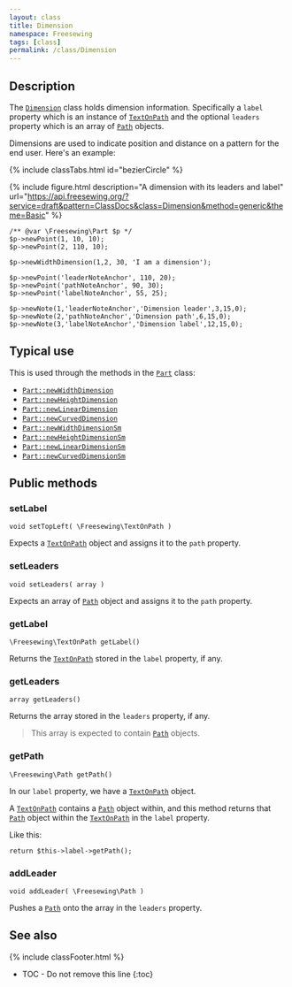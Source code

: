 ```yaml
---
layout: class
title: Dimension
namespace: Freesewing
tags: [class]
permalink: /class/Dimension
---
```

## Description 

The [`Dimension`](Dimension) class holds dimension information.
Specifically a `label` property which is an instance of 
[`TextOnPath`](TextOnPath) and the optional `leaders` property 
which is an array of [`Path`](Path) objects.

Dimensions are used to indicate position and distance on a pattern
for the end user. Here's an example:

{% include classTabs.html
    id="bezierCircle" 
%}

<div class="tab-content">
<div role="tabpanel" class="tab-pane active" id="bezierCircle-result">

{% include figure.html 
    description="A dimension with its leaders and label"
    url="https://api.freesewing.org/?service=draft&pattern=ClassDocs&class=Dimension&method=generic&theme=Basic"
%}

</div>
<div role="tabpanel" class="tab-pane" id="bezierCircle-code" markdown="1">

```php?start_inline=1
/** @var \Freesewing\Part $p */
$p->newPoint(1, 10, 10);
$p->newPoint(2, 110, 10);

$p->newWidthDimension(1,2, 30, 'I am a dimension');

$p->newPoint('leaderNoteAnchor', 110, 20);
$p->newPoint('pathNoteAnchor', 90, 30);
$p->newPoint('labelNoteAnchor', 55, 25);

$p->newNote(1,'leaderNoteAnchor','Dimension leader',3,15,0);
$p->newNote(2,'pathNoteAnchor','Dimension path',6,15,0);
$p->newNote(3,'labelNoteAnchor','Dimension label',12,15,0);
```

</div>
</div>

## Typical use

This is used through the methods in the [`Part`](Part) class:

- [`Part::newWidthDimension`](Part#newwidthdimension)
- [`Part::newHeightDimension`](Part#newheightdimension)
- [`Part::newLinearDimension`](Part#newleneardimension)
- [`Part::newCurvedDimension`](Part#newcurveddimension)
- [`Part::newWidthDimensionSm`](Part#newwidthdimensionsm)
- [`Part::newHeightDimensionSm`](Part#newheightdimensionsm)
- [`Part::newLinearDimensionSm`](Part#newleneardimensionsm)
- [`Part::newCurvedDimensionSm`](Part#newcurveddimensionsm)


## Public methods

### setLabel

```php?start_inline=1
void setTopLeft( \Freesewing\TextOnPath )
```
Expects a [`TextOnPath`](TextOnPath) object and 
assigns it to the `path` property.

### setLeaders

```php?start_inline=1
void setLeaders( array )
```
Expects an array of [`Path`](Path) object and 
assigns it to the `path` property.

### getLabel

```php?start_inline=1
\Freesewing\TextOnPath getLabel() 
```
Returns the [`TextOnPath`](TextOnPath) stored in the `label` property, if any.

### getLeaders

```php?start_inline=1
array getLeaders() 
```
Returns the array stored in the `leaders` property, if any.

> This array is expected to contain [`Path`](Path) objects.

### getPath

```php?start_inline=1
\Freesewing\Path getPath() 
```
In our `label` property, we have a [`TextOnPath`](TextOnPath) object.

A [`TextOnPath`](TextOnPath) contains a [`Path`](Path) object within, 
and this method returns that [`Path`](Path) object within the 
[`TextOnPath`](TextOnPath) in the `label` property.

Like this:

```php?start_inline=1
return $this->label->getPath();
```

### addLeader

```php?start_inline=1
void addLeader( \Freesewing\Path )
```
Pushes a [`Path`](Path) onto the array in the `leaders` property.

## See also
{% include classFooter.html %}
* TOC - Do not remove this line
{:toc}

